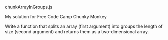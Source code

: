 chunkArrayInGroups.js

My solution for Free Code Camp Chunky Monkey

Write a function that splits an array (first argument) into groups the length of size (second argument) and returns them as a two-dimensional array.
